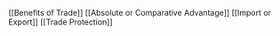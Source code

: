 [[Benefits of Trade]]
[[Absolute or Comparative Advantage]]
[[Import or Export]]
[[Trade Protection]]
